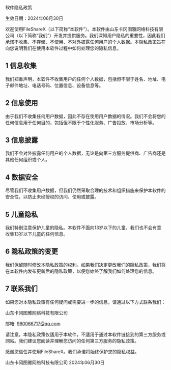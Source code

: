 软件隐私政策

生效日期：2024年06月30日

欢迎使用FileShareX（以下简称“本软件”）。本软件由山东卡冈图雅网络科技有限公司（以下简称“我们”）开发并提供服务。我们深知用户隐私的重要性，因此我们承诺不收集、不存储、不使用、不对外披露任何用户的个人数据。本隐私政策旨在向您说明我们在使用本软件过程中如何处理您的隐私信息。

## 1 信息收集

我们郑重声明，本软件不收集用户的任何个人数据，包括但不限于姓名、地址、电子邮件地址、电话号码、位置信息、设备信息等。

## 2 信息使用

由于我们不收集任何用户数据，因此不存在使用用户数据的情况。我们不会将您的任何信息用于任何目的，包括但不限于个性化服务、广告投放、市场分析等。

## 3 信息披露

我们不会对外披露任何用户的个人数据，无论是向第三方服务提供商、广告商还是其他任何组织或个人。

## 4 数据安全

尽管我们不收集用户数据，但我们仍然采取合理的技术和组织措施来保护本软件的安全性，以防止未经授权的访问、使用或披露。

## 5 儿童隐私

我们特别注意保护儿童的隐私。本软件不面向13岁以下的儿童，我们也不会有意收集13岁以下儿童的任何信息。

## 6 隐私政策的变更

我们保留随时修改本隐私政策的权利。如果我们决定更改我们的隐私政策，我们将在本软件内发布更新后的隐私政策，以便您始终了解我们如何处理您的信息。

## 7 联系我们

如果您对本隐私政策有任何疑问或需要进一步的信息，请通过以下方式联系我们：

山东卡冈图雅网络科技有限公司

邮箱: 960066717@qq.com


请注意，本隐私政策仅适用于本软件，不适用于通过本软件链接到的第三方服务或网站。我们建议您阅读并理解您访问的任何第三方服务的隐私政策。

感谢您信任并使用FileShareX。我们承诺将始终保护您的隐私权益。

山东卡冈图雅网络科技有限公司
2024年06月30日
